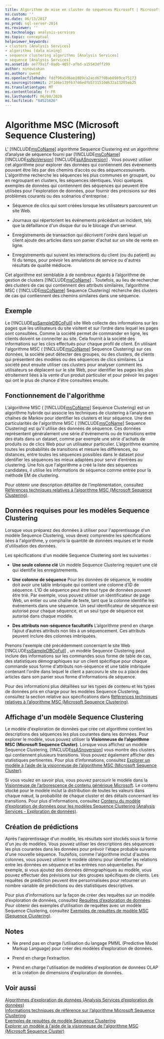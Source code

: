 ```yaml
---
title: Algorithme de mise en cluster de séquences Microsoft | Microsoft Docs
ms.custom: ''
ms.date: 06/13/2017
ms.prod: sql-server-2014
ms.reviewer: ''
ms.technology: analysis-services
ms.topic: conceptual
helpviewer_keywords:
- clusters [Analysis Services]
- algorithms [data mining]
- sequence clustering algorithms [Analysis Services]
- sequence [Analysis Services]
ms.assetid: ae779a1f-0adb-4857-afbd-a15543dff299
author: minewiskan
ms.author: owend
ms.openlocfilehash: fddf96a5d6ae1089ca2acd67f08ab0989ce75173
ms.sourcegitcommit: 2f166e139f637d6edfb5731510d632a13205eb25
ms.translationtype: MT
ms.contentlocale: fr-FR
ms.lasthandoff: 06/08/2020
ms.locfileid: "84521626"
---
```

# <a name="microsoft-sequence-clustering-algorithm"></a>Algorithme MSC (Microsoft Sequence Clustering)
  L' [!INCLUDE[msCoName](../../includes/msconame-md.md)] algorithme Sequence Clustering est un algorithme d’analyse de séquence fourni par [!INCLUDE[msCoName](../../includes/msconame-md.md)] [!INCLUDE[ssNoVersion](../../includes/ssnoversion-md.md)] [!INCLUDE[ssASnoversion](../../includes/ssasnoversion-md.md)] . Vous pouvez utiliser cet algorithme pour explorer des données qui contiennent des événements pouvant être liés par des chemins d’accès ou des *séquences*suivants. L'algorithme recherche les séquences les plus communes en groupant, ou en regroupant en clusters, les séquences identiques. Voici quelques exemples de données qui contiennent des séquences qui peuvent être utilisées pour l'exploration de données, pour fournir des précisions sur des problèmes courants ou des scénarios d'entreprise :  
  
-   Séquence de clics qui sont créées lorsque les utilisateurs parcourent un site Web.  
  
-   Journaux qui répertorient les événements précédant un incident, tels que la défaillance d'un disque dur ou le blocage d'un serveur.  
  
-   Enregistrements de transaction qui décrivent l'ordre dans lequel un client ajoute des articles dans son panier d'achat sur un site de vente en ligne.  
  
-   Enregistrements qui suivent les interactions du client (ou du patient) au fil du temps, pour prévoir les annulations de service ou d'autres résultats de qualité médiocre.  
  
 Cet algorithme est semblable à de nombreux égards à l’algorithme de gestion de clusters [!INCLUDE[msCoName](../../includes/msconame-md.md)] . Toutefois, au lieu de rechercher des clusters de cas qui contiennent des attributs similaires, l’algorithme MSC ( [!INCLUDE[msCoName](../../includes/msconame-md.md)] Sequence Clustering) recherche des clusters de cas qui contiennent des chemins similaires dans une séquence.  
  
## <a name="example"></a>Exemple  
 Le [!INCLUDE[ssSampleDBCoFull](../../includes/sssampledbcofull-md.md)] site Web collecte des informations sur les pages que les utilisateurs du site visitent et sur l’ordre dans lequel les pages sont consultées. Comme la société permet de commander en ligne, les clients doivent se connecter au site. Cela fournit à la société des informations sur les clics effectués pour chaque profil de client. En utilisant l'algorithme MSC ( [!INCLUDE[msCoName](../../includes/msconame-md.md)] Sequence Clustering) sur ces données, la société peut détecter des groupes, ou des clusters, de clients qui présentent des modèles ou des séquences de clics similaires. La société peut ensuite utiliser ces clusters pour analyser comment les utilisateurs se déplacent sur le site Web, pour identifier les pages les plus étroitement liées à la vente d'un produit particulier et pour prévoir les pages qui ont le plus de chance d'être consultées ensuite.  
  
## <a name="how-the-algorithm-works"></a>Fonctionnement de l'algorithme  
 L’algorithme MSC ( [!INCLUDE[msCoName](../../includes/msconame-md.md)] Sequence Clustering) est un algorithme hybride qui associe les techniques de clustering à l’analyse en chaînes de Markov pour identifier les clusters et leur séquence. Une des particularités de l'algorithme MSC ( [!INCLUDE[msCoName](../../includes/msconame-md.md)] Sequence Clustering) est qu'il utilise des données de séquence. Ces données représentent généralement une série d'événements ou de transitions entre des états dans un dataset, comme par exemple une série d'achats de produits ou de clics Web pour un utilisateur particulier. L’algorithme examine toutes les probabilités de transitions et mesure les différences, ou distances, entre toutes les séquences possibles dans le dataset pour identifier les séquences les mieux adaptées pour servir d’entrées au clustering. Une fois que l'algorithme a créé la liste des séquences candidates, il utilise les informations de séquence comme entrée pour la méthode EM de clustering.  
  
 Pour obtenir une description détaillée de l’implémentation, consultez [Références techniques relatives à l’algorithme MSC (Microsoft Sequence Clustering)](microsoft-sequence-clustering-algorithm-technical-reference.md).  
  
## <a name="data-required-for-sequence-clustering-models"></a>Données requises pour les modèles Sequence Clustering  
 Lorsque vous préparez des données à utiliser pour l'apprentissage d'un modèle Sequence Clustering, vous devez comprendre les spécifications liées à l'algorithme, y compris la quantité de données requises et le mode d'utilisation des données.  
  
 Les spécifications d'un modèle Sequence Clustering sont les suivantes :  
  
-   **Une seule colonne clé** Un modèle Sequence Clustering requiert une clé qui identifie les enregistrements.  
  
-   **Une colonne de séquence** Pour les données de séquence, le modèle doit avoir une table imbriquée qui contient une colonne d’ID de séquence. L'ID de séquence peut être tout type de données pouvant être trié. Par exemple, vous pouvez utiliser un identificateur de page Web, un entier ou une chaîne de texte, tant que la colonne identifie les événements dans une séquence. Un seul identificateur de séquence est autorisé pour chaque séquence, et un seul type de séquence est autorisé dans chaque modèle.  
  
-   **Des attributs non-séquence facultatifs** L’algorithme prend en charge l’ajout d’autres attributs non liés à un séquencement. Ces attributs peuvent inclure des colonnes imbriquées.  
  
 Prenons l'exemple cité précédemment concernant le site Web [!INCLUDE[ssSampleDBCoFull](../../includes/sssampledbcofull-md.md)] , un modèle Sequence Clustering peut inclure des informations sur les commandes sous forme de table de cas, des statistiques démographiques sur un client spécifique pour chaque commande sous forme d'attributs non-séquence et une table imbriquée contenant l'ordre dans lequel le client a parcouru le site ou a placé des articles dans son panier sous forme d'informations de séquence.  
  
 Pour des informations plus détaillées sur les types de contenu et les types de données pris en charge pour les modèles Sequence Clustering, consultez la section relative aux spécifications dans [Références techniques relatives à l’algorithme MSC (Microsoft Sequence Clustering)](microsoft-sequence-clustering-algorithm-technical-reference.md).  
  
## <a name="viewing-a-sequence-clustering-model"></a>Affichage d'un modèle Sequence Clustering  
 Le modèle d'exploration de données que crée cet algorithme contient les descriptions des séquences les plus courantes dans les données. Pour explorer le modèle, vous pouvez utiliser la **Visionneuse de l’algorithme MSC (Microsoft Sequence Cluster)**. Lorsque vous affichez un modèle Sequence Clustering, [!INCLUDE[ssASnoversion](../../includes/ssasnoversion-md.md)] vous montre des clusters qui contiennent plusieurs transitions. Vous pouvez également afficher des statistiques pertinentes. Pour plus d’informations, consultez [Explorer un modèle à l’aide de la visionneuse de l’algorithme MSC (Microsoft Sequence Cluster)](browse-a-model-using-the-microsoft-sequence-cluster-viewer.md).  
  
 Si vous voulez en savoir plus, vous pouvez parcourir le modèle dans la [Visionneuse de l’arborescence de contenu générique Microsoft](browse-a-model-using-the-microsoft-generic-content-tree-viewer.md). Le contenu stocké pour le modèle inclut la distribution de toutes les valeurs dans chaque nœud, la probabilité de chaque cluster et des détails concernant les transitions. Pour plus d’informations, consultez [Contenu du modèle d’exploration de données pour les modèles Sequence Clustering &#40;Analysis Services - Exploration de données&#41;](mining-model-content-for-sequence-clustering-models.md).  
  
## <a name="creating-predictions"></a>Création de prédictions  
 Après l'apprentissage d'un modèle, les résultats sont stockés sous la forme d'un jeu de modèles. Vous pouvez utiliser les descriptions des séquences les plus courantes dans les données pour prévoir l'étape probable suivante d'une nouvelle séquence. Toutefois, comme l'algorithme inclut d'autres colonnes, vous pouvez utiliser le modèle obtenu pour identifier les relations entre les données en séquence et les entrées non séquentielles. Par exemple, si vous ajoutez des données démographiques au modèle, vous pouvez effectuer des prévisions sur des groupes spécifiques de clients. Les requêtes de prédiction peuvent être personnalisées pour retourner un nombre variable de prédictions ou des statistiques descriptives.  
  
 Pour plus d’informations sur la façon de créer des requêtes sur un modèle d’exploration de données, consultez [Requêtes d’exploration de données](data-mining-queries.md). Pour obtenir des exemples d’utilisation de requêtes avec un modèle Sequence Clustering, consultez [Exemples de requêtes de modèle MSC (Sequence Clustering)](clustering-model-query-examples.md).  
  
## <a name="remarks"></a>Notes  
  
-   Ne prend pas en charge l’utilisation du langage PMML (Predictive Model Markup Language) pour créer des modèles d’exploration de données.  
  
-   Prend en charge l’extraction.  
  
-   Prend en charge l'utilisation de modèles d'exploration de données OLAP et la création de dimensions d'exploration de données.  
  
## <a name="see-also"></a>Voir aussi  
 [Algorithmes d’exploration de données &#40;Analysis Services d’exploration de données&#41;](data-mining-algorithms-analysis-services-data-mining.md)   
 [Informations techniques de référence sur l’algorithme Microsoft Sequence Clustering](microsoft-sequence-clustering-algorithm-technical-reference.md)   
 [Exemples de requêtes de modèle Sequence Clustering](clustering-model-query-examples.md)   
 [Explorer un modèle à l'aide de la visionneuse de l'algorithme MSC (Microsoft Sequence Cluster)](browse-a-model-using-the-microsoft-sequence-cluster-viewer.md)  
  
  

